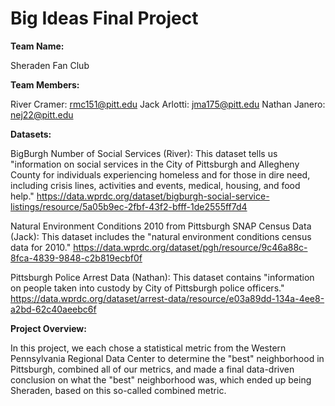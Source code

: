 # Big Ideas Final Project

**Team Name:**

Sheraden Fan Club

**Team Members:**

River Cramer: rmc151@pitt.edu
Jack Arlotti: jma175@pitt.edu
Nathan Janero: nej22@pitt.edu

**Datasets:**

BigBurgh Number of Social Services (River):
This dataset tells us "information on social services in the City of Pittsburgh and Allegheny County for individuals experiencing homeless and for those in dire need, including crisis lines, activities and events, medical, housing, and food help."
https://data.wprdc.org/dataset/bigburgh-social-service-listings/resource/5a05b9ec-2fbf-43f2-bfff-1de2555ff7d4

Natural Environment Conditions 2010 from Pittsburgh SNAP Census Data (Jack):
This dataset includes the "natural environment conditions census data for 2010."
https://data.wprdc.org/dataset/pgh/resource/9c46a88c-8fca-4839-9848-c2b819ecbf0f

Pittsburgh Police Arrest Data (Nathan):
This dataset contains "information on people taken into custody by City of Pittsburgh police officers." 
https://data.wprdc.org/dataset/arrest-data/resource/e03a89dd-134a-4ee8-a2bd-62c40aeebc6f

**Project Overview:**

In this project, we each chose a statistical metric from the Western Pennsylvania Regional Data Center to determine the "best" neighborhood in Pittsburgh, combined all of our metrics, and made a final data-driven conclusion on what the "best" neighborhood was, which ended up being Sheraden, based on this so-called combined metric.
